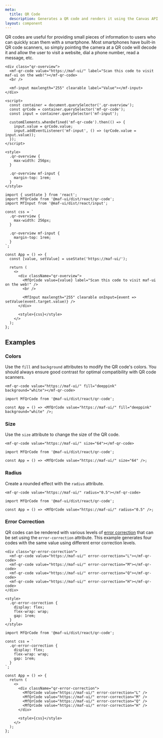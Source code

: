 ```yaml
---
meta:
  title: QR Code
  description: Generates a QR code and renders it using the Canvas API.
layout: component
---
```


QR codes are useful for providing small pieces of information to users who can quickly scan them with a smartphone. Most smartphones have built-in QR code scanners, so simply pointing the camera at a QR code will decode it and allow the user to visit a website, dial a phone number, read a message, etc.

```html:preview
<div class="qr-overview">
  <mf-qr-code value="https://maf-ui/" label="Scan this code to visit maf-ui on the web!"></mf-qr-code>
  <br />

  <mf-input maxlength="255" clearable label="Value"></mf-input>
</div>

<script>
  const container = document.querySelector('.qr-overview');
  const qrCode = container.querySelector('mf-qr-code');
  const input = container.querySelector('mf-input');

  customElements.whenDefined('mf-qr-code').then(() => {
    input.value = qrCode.value;
    input.addEventListener('mf-input', () => (qrCode.value = input.value));
  });
</script>

<style>
  .qr-overview {
    max-width: 256px;
  }

  .qr-overview mf-input {
    margin-top: 1rem;
  }
</style>
```

```jsx:react
import { useState } from 'react';
import MfQrCode from '@maf-ui/dist/react/qr-code';
import MfInput from '@maf-ui/dist/react/input';

const css = `
  .qr-overview {
    max-width: 256px;
  }

  .qr-overview mf-input {
    margin-top: 1rem;
  }
`;

const App = () => {
  const [value, setValue] = useState('https://maf-ui/');

  return (
    <>
      <div className="qr-overview">
        <MfQrCode value={value} label="Scan this code to visit maf-ui on the web!" />
        <br />

        <MfInput maxlength="255" clearable onInput={event => setValue(event.target.value)} />
      </div>

      <style>{css}</style>
    </>
  );
};
```

## Examples

### Colors

Use the `fill` and `background` attributes to modify the QR code's colors. You should always ensure good contrast for optimal compatibility with QR code scanners.

```html:preview
<mf-qr-code value="https://maf-ui/" fill="deeppink" background="white"></mf-qr-code>
```

```jsx:react
import MfQrCode from '@maf-ui/dist/react/qr-code';

const App = () => <MfQrCode value="https://maf-ui/" fill="deeppink" background="white" />;
```

### Size

Use the `size` attribute to change the size of the QR code.

```html:preview
<mf-qr-code value="https://maf-ui/" size="64"></mf-qr-code>
```

```jsx:react
import MfQrCode from '@maf-ui/dist/react/qr-code';

const App = () => <MfQrCode value="https://maf-ui/" size="64" />;
```

### Radius

Create a rounded effect with the `radius` attribute.

```html:preview
<mf-qr-code value="https://maf-ui/" radius="0.5"></mf-qr-code>
```

```jsx:react
import MfQrCode from '@maf-ui/dist/react/qr-code';

const App = () => <MfQrCode value="https://maf-ui/" radius="0.5" />;
```

### Error Correction

QR codes can be rendered with various levels of [error correction](https://www.qrcode.com/en/about/error_correction.html) that can be set using the `error-correction` attribute. This example generates four codes with the same value using different error correction levels.

```html:preview
<div class="qr-error-correction">
  <mf-qr-code value="https://maf-ui/" error-correction="L"></mf-qr-code>
  <mf-qr-code value="https://maf-ui/" error-correction="M"></mf-qr-code>
  <mf-qr-code value="https://maf-ui/" error-correction="Q"></mf-qr-code>
  <mf-qr-code value="https://maf-ui/" error-correction="H"></mf-qr-code>
</div>

<style>
  .qr-error-correction {
    display: flex;
    flex-wrap: wrap;
    gap: 1rem;
  }
</style>
```

```jsx:react
import MfQrCode from '@maf-ui/dist/react/qr-code';

const css = `
  .qr-error-correction {
    display: flex;
    flex-wrap: wrap;
    gap: 1rem;
  }
`;

const App = () => {
  return (
    <>
      <div className="qr-error-correction">
        <MfQrCode value="https://maf-ui/" error-correction="L" />
        <MfQrCode value="https://maf-ui/" error-correction="M" />
        <MfQrCode value="https://maf-ui/" error-correction="Q" />
        <MfQrCode value="https://maf-ui/" error-correction="H" />
      </div>

      <style>{css}</style>
    </>
  );
};
```

